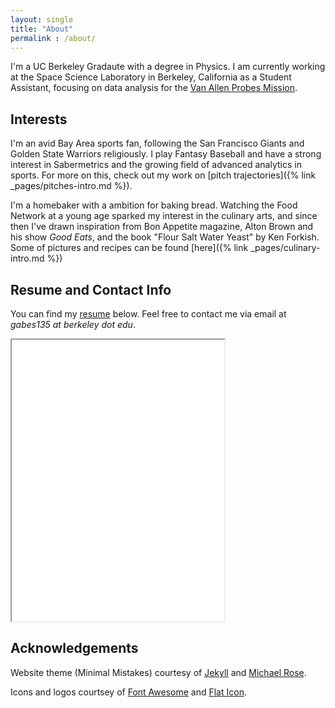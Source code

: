 ```yaml
---
layout: single
title: "About"
permalink : /about/
---
```


I'm a UC Berkeley Gradaute with a degree in Physics. I am currently working at the Space Science Laboratory in Berkeley, California as a Student Assistant, focusing on data analysis for the [Van Allen Probes Mission](http://vanallenprobes.jhuapl.edu/).

## Interests
I'm an avid Bay Area sports fan, following the San Francisco Giants and Golden State Warriors religiously. I play Fantasy Baseball and have a strong interest in Sabermetrics and the growing field of advanced analytics in sports. For more on this, check out my work on [pitch trajectories]({% link _pages/pitches-intro.md %}).

I'm a homebaker with a ambition for baking bread. Watching the Food Network at a young age sparked my interest in the culinary arts, and since then I've drawn inspiration from Bon Appetite magazine, Alton Brown and his show *Good Eats*, and the book "Flour Salt Water Yeast" by Ken Forkish. Some of pictures and recipes can be found [here]({% link _pages/culinary-intro.md %})

## Resume and Contact Info
You can find my [resume](/assets/CV_current.pdf) below. Feel free to contact me via email at *gabes135 at berkeley dot edu*.

<iframe 
	align="center" 
	id="cv"
    title="CV"
    width="340"
    height="450"
    src="/assets/CV_current.pdf">
</iframe>

## Acknowledgements
Website theme (Minimal Mistakes) courtesy of [Jekyll](https://jekyllrb.com/) and [Michael Rose](https://github.com/mmistakes). 

Icons and logos courtsey of [Font Awesome](https://fontawesome.com) and [Flat Icon](https://www.flaticon.com).


